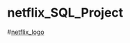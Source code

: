 # netflix_SQL_Project
#[netflix_logo](https://github.com/seriesavailable2525/netflix_SQL_Project/blob/main/logo%20(1).png)
